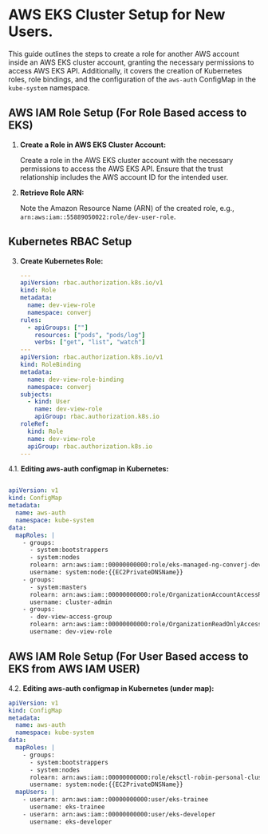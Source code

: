 # AWS EKS Cluster Setup for New Users.

This guide outlines the steps to create a role for another AWS account inside an AWS EKS cluster account, granting the necessary permissions to access AWS EKS API. Additionally, it covers the creation of Kubernetes roles, role bindings, and the configuration of the `aws-auth` ConfigMap in the `kube-system` namespace.

## AWS IAM Role Setup (For Role Based access to EKS)

1. **Create a Role in AWS EKS Cluster Account:**

   Create a role in the AWS EKS cluster account with the necessary permissions to access the AWS EKS API. Ensure that the trust relationship includes the AWS account ID for the intended user.

2. **Retrieve Role ARN:**

   Note the Amazon Resource Name (ARN) of the created role, e.g., `arn:aws:iam::55889050022:role/dev-user-role`.

## Kubernetes RBAC Setup

3. **Create Kubernetes Role:**

   ```yaml
   ---
   apiVersion: rbac.authorization.k8s.io/v1
   kind: Role
   metadata:
     name: dev-view-role
     namespace: converj
   rules:
     - apiGroups: [""]
       resources: ["pods", "pods/log"]
       verbs: ["get", "list", "watch"]
   ---
   apiVersion: rbac.authorization.k8s.io/v1
   kind: RoleBinding
   metadata:
     name: dev-view-role-binding
     namespace: converj
   subjects:
     - kind: User
       name: dev-view-role
       apiGroup: rbac.authorization.k8s.io
   roleRef:
     kind: Role
     name: dev-view-role
     apiGroup: rbac.authorization.k8s.io
   ---

4.1. **Editing aws-auth configmap in Kubernetes:**

   ```yaml

   apiVersion: v1
   kind: ConfigMap
   metadata:
     name: aws-auth
     namespace: kube-system
   data:
     mapRoles: |
       - groups:
         - system:bootstrappers
         - system:nodes
         rolearn: arn:aws:iam::00000000000:role/eks-managed-ng-converj-dev
         username: system:node:{{EC2PrivateDNSName}}
       - groups:
         - system:masters
         rolearn: arn:aws:iam::00000000000:role/OrganizationAccountAccessRole
         username: cluster-admin
       - groups:
         - dev-view-access-group
         rolearn: arn:aws:iam::00000000000:role/OrganizationReadOnlyAccessRole
         username: dev-view-role

```
## AWS IAM Role Setup (For User Based access to EKS from AWS IAM USER)

4.2. **Editing aws-auth configmap in Kubernetes (under map):**

   ```yaml
   apiVersion: v1
   kind: ConfigMap
   metadata:
     name: aws-auth
     namespace: kube-system
   data:
     mapRoles: |
       - groups:
         - system:bootstrappers
         - system:nodes
         rolearn: arn:aws:iam::00000000000:role/eksctl-robin-personal-cluster-nod-NodeInstanceRole-TUKH4Z187ANC
         username: system:node:{{EC2PrivateDNSName}}
     mapUsers: |
       - userarn: arn:aws:iam::00000000000:user/eks-trainee
         username: eks-trainee
       - userarn: arn:aws:iam::00000000000:user/eks-developer
         username: eks-developer

